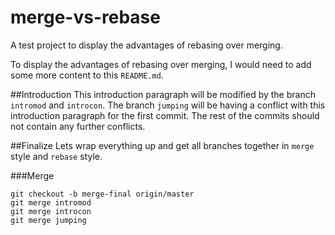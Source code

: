 merge-vs-rebase
===============

A test project to display the advantages of rebasing over merging.

To display the advantages of rebasing over merging, I would need to add some more content to this `README.md`.

##Introduction
This introduction paragraph will be modified by the branch `intromod` and `introcon`. The branch `jumping` will be 
having a conflict with this introduction paragraph for the first commit. The rest of the commits should not contain any 
further conflicts.

##Finalize
Lets wrap everything up and get all branches together in `merge` style and `rebase` style.

###Merge

    git checkout -b merge-final origin/master
    git merge intromod
    git merge introcon
    git merge jumping
